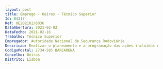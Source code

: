 ```yaml
--- 
layout: post
title: Emprego - Oeiras - Técnico Superior
Id: 84217
Ref: OE202102/0036
DataAbertura: 2021-02-02
DataFecho: 2021-02-16
Trabalho: Técnico Superior
Empregador: Autoridade Nacional de Segurança Rodoviária
Descricao: Realizar o planeamento e a programação das ações incluídas no Plano Anual de Auditoria Interna para aprovação da Presidência Realizar as ações e ou atividades de análise e recolha de informação, trabalhando em conjunto com a Presidência e com os Dirigentes Intermédios de 1.º e 2.º Grau Elabora os relatórios de auditoria de acordo com a planificação e programação superiormente aprovadas Responsabilizar se pela exatidão das análises, apreciações, avaliações e informações que transmitir à Presidência sobre as atividades auditadas na ANSR Formular recomendações para a melhoria dos processos e para garantir a eficácia, a eficiência e a economia das operações 	Preparar os processos contraditórios resultantes das auditorias externas efetuadas à ANSR Monitorizar e manter permanentemente atualizado o Plano de Gestão de Riscos de Corrupção e de Infrações Conexas Realizar e verificar de uma forma sistemática, as ações e as atividades necessárias conducentes à obtenção e ou renovação do Sistema de Gestão Integrado da ANSR Dinamizar e coordenar as atividades inerentes aos instrumentos de excelência da ANSR (Autoavaliação dos Serviços – CAF), sob supervisão da Presidência Elaborar manifestações de necessidade para aquisições de bens e serviços.
CodigoPostal: 2734-505 BARCARENA
Concelho: Oeiras
Distrito: Lisboa
--- 
```

